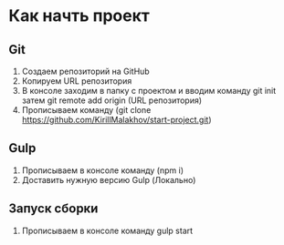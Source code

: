 # Как начть проект
## Git
1. Создаем репозиторий на GitHub
2. Копируем URL репозитория
3. В консоле заходим в папку с проектом и вводим команду git init затем git remote add origin (URL репозитория)
4. Прописываем команду (git clone https://github.com/KirillMalakhov/start-project.git)

## Gulp
1. Прописываем в консоле команду (npm i)
2. Доставить нужную версию Gulp (Локально) 

## Запуск сборки
1. Прописываем в консоле команду gulp start




